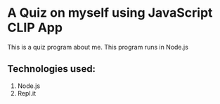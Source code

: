 # A Quiz on myself using JavaScript CLIP App

This is a quiz program about me. This program runs in Node.js

## Technologies used:

1. Node.js
2. Repl.it